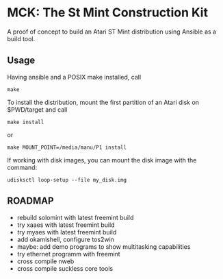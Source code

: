 MCK: The St Mint Construction Kit
=================================

A proof of concept to build an Atari ST Mint distribution using Ansible as a build tool.

## Usage

Having ansible and a POSIX make installed, call

```
make
```

To install the distribution, mount the first partition of an Atari disk on $PWD/target
and call

```
make install
```

or
```
make MOUNT_POINT=/media/manu/P1 install
```

If working with disk images, you can mount the disk image with the command:
```
udisksctl loop-setup --file my_disk.img
```

## ROADMAP

- rebuild solomint with latest freemint build
- try xaaes with latest freemint build
- try myaes with latest freemint build
- add okamishell, configure tos2win
- maybe: add demo programs to show multitasking capabilities
- try ethernet programm with freemint
- cross compile nweb
- cross compile suckless core tools